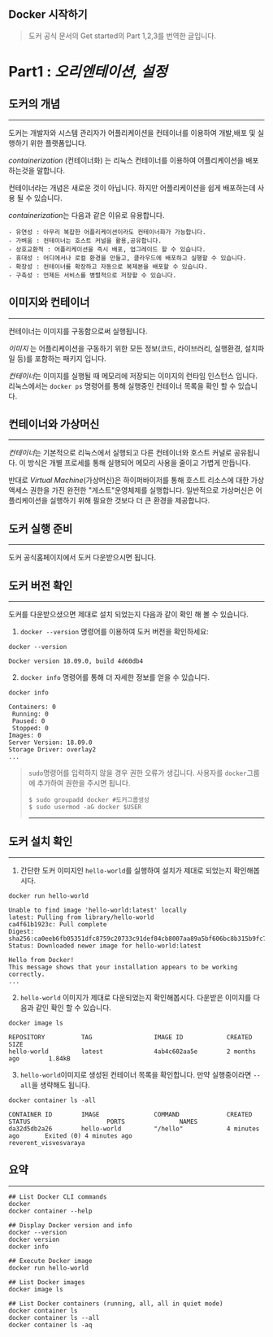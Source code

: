 ## Docker 시작하기
> 도커 공식 문서의 Get started의 Part 1,2,3를 번역한 글입니다.
# Part1 : *오리엔테이션, 설정*
## **도커**의 개념
---
도커는 개발자와 시스템 관리자가 어플리케이션을 컨테이너를 이용하여 개발,배포 및 실행하기 위한 플랫폼입니다.

*containerization* (컨테이너화) 는 리눅스 컨테이너를 이용하여 어플리케이션을 배포하는것을 말합니다.

컨테이너라는 개념은 새로운 것이 아닙니다. 하지만 어플리케이션을 쉽게 배포하는데 사용 될 수 있습니다.

*containerization*는 다음과 같은 이유로 유용합니다.
```
- 유연성 : 아무리 복잡한 어플리케이션이라도 컨테이너화가 가능합니다.
- 가벼움 : 컨테이너는 호스트 커널을 활용,공유합니다.
- 상호교환적 : 어플리케이션을 즉시 배포, 업그레이드 할 수 있습니다.
- 휴대성 : 어디에서나 로컬 환경을 만들고, 클라우드에 배포하고 실행할 수 있습니다.
- 확장성 : 컨테이너를 확장하고 자동으로 복제본을 배포할 수 있습니다.
- 구축성 : 언제든 서비스를 병렬적으로 저장할 수 있습니다.
```

## **이미지**와 **컨테이너**
---
컨테이너는 이미지를 구동함으로써 실행됩니다.

*이미지* 는 어플리케이션을 구동하기 위한 모든 정보(코드, 라이브러리, 실행환경, 설치파일 등)를 포함하는 패키지 입니다.

*컨테이너*는 이미지를 실행될 때 메모리에 저장되는 이미지의 런타임 인스턴스 입니다. 리눅스에서는 ```docker ps``` 명령어를  통해 실행중인 컨테이너 목록을 확인 할 수 있습니다.

## **컨테이너**와 **가상머신**
---
*컨테이너*는 기본적으로 리눅스에서 실행되고 다른 컨테이너와 호스트 커널로 공유됩니다. 이 방식은 개별 프로세를 통해 실행되어 메모리 사용을 줄이고 가볍게 만듭니다.

반대로 *Virtual Machine*(가상머신)은 하이퍼바이저를 통해 호스트 리소스에 대한 가상 액세스 권한을 가진 완전한 "게스트"운영체제를 실행합니다. 일반적으로 가상머신은 어플리케이션을 실행하기 위해 필요한 것보다 더 큰 환경을 제공합니다.

## **도커 실행** 준비
---
도커 공식홈페이지에서 도커 다운받으시면 됩니다.

## **도커 버전** 확인
---
도커를 다운받으셨으면 제대로 설치 되었는지 다음과 같이 확인 해 볼 수 있습니다.

1. ```docker --version``` 명령어를 이용하여 도커 버전을 확인하세요:

```
docker --version
```
```
Docker version 18.09.0, build 4d60db4
```


2. ```docker info``` 명령어를 통해 더 자세한 정보를 얻을 수 있습니다.

```
docker info
```
```
Containers: 0
 Running: 0
 Paused: 0
 Stopped: 0
Images: 0
Server Version: 18.09.0
Storage Driver: overlay2
...
```

>```sudo```명령어를 입력하지 않을 경우 권한 오류가 생깁니다. 사용자를 ```docker```그룹에 추가하여 권한을 주시면 됩니다.
>```
>$ sudo groupadd docker #도커그룹생성
>$ sudo usermod -aG docker $USER
>```
>---

## **도커 설치** 확인
---
1. 간단한 도커 이미지인 ```hello-world```를 실행하여 설치가 제대로 되었는지 확인해봅시다.
```
docker run hello-world

Unable to find image 'hello-world:latest' locally
latest: Pulling from library/hello-world
ca4f61b1923c: Pull complete
Digest: sha256:ca0eeb6fb05351dfc8759c20733c91def84cb8007aa89a5bf606bc8b315b9fc7
Status: Downloaded newer image for hello-world:latest

Hello from Docker!
This message shows that your installation appears to be working correctly.
...
```
2. ```hello-world``` 이미지가 제대로 다운되었는지 확인해봅시다. 다운받은 이미지를 다음과 같인 확인 할 수 있습니다.
```
docker image ls
```
```
REPOSITORY          TAG                 IMAGE ID            CREATED             SIZE
hello-world         latest              4ab4c602aa5e        2 months ago        1.84kB
```
3. ```hello-world```이미지로 생성된 컨테이너 목록을 확인합니다. 만약 실행중이라면 ```--all```을 생략해도 됩니다.
```
docker container ls -all
```
```
CONTAINER ID        IMAGE               COMMAND             CREATED             STATUS                     PORTS               NAMES
da32d5db2a26        hello-world         "/hello"            4 minutes ago       Exited (0) 4 minutes ago                       reverent_visvesvaraya
```
## 요약
---
```
## List Docker CLI commands
docker
docker container --help

## Display Docker version and info
docker --version
docker version
docker info

## Execute Docker image
docker run hello-world

## List Docker images
docker image ls

## List Docker containers (running, all, all in quiet mode)
docker container ls
docker container ls --all
docker container ls -aq
```